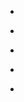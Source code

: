 
- [](/2020/11/1327606340764766209/)

- [](/2020/11/1327110978798907392/)

- [](/2016/09/776609305873088512/)

- [](/2016/09/772433022859612160/)

- [](/2016/09/772159516683014145/)
